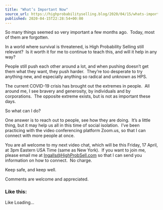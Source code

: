 ```yaml
---
title: "What’s Important Now"
source_url: https://highprobabilityselling.blog/2020/04/15/whats-important-now
published: 2020-04-15T22:28:54+00:00
---
```

So many things seemed so very important a few months ago.  Today, most of them are forgotten.


In a world where survival is threatened, is High Probability Selling still relevant?  Is it worth it for me to continue to teach this, and will it help in any way?


People still push each other around a lot, and when pushing doesn’t get them what they want, they push harder.  They’re too desperate to try anything new, and especially anything so radical and unknown as HPS.


The current COVID\-19 crisis has brought out the extremes in people.  All around me, I see bravery and generosity, by individuals and by corporations.  The opposite extreme exists, but is not as important these days.


So what can I do?


One answer is to reach out to people, see how they are doing.  It’s a little thing, but it may help us all in this time of social isolation.  I’ve been practicing with the video conferencing platform Zoom.us, so that I can connect with more people at once.


You are all welcome to my next video chat, which will be this Friday, 17 April, at 3pm Eastern USA Time (same as New York).  If you want to join me, please email me at [Ingalls@HighProbSell.com](mailto:Ingalls@HighProbSell.com) so that I can send you information on how to connect.  No charge.


Keep safe, and keep well.


Comments are welcome and appreciated.


### Like this:

Like Loading...
